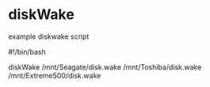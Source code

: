 # diskWake

example diskwake script

#!/bin/bash

diskWake /mnt/Seagate/disk.wake /mnt/Toshiba/disk.wake /mnt/Extreme500/disk.wake
